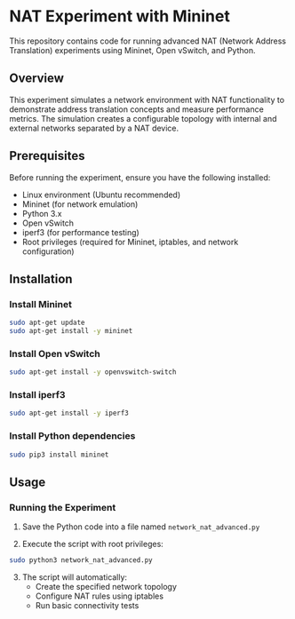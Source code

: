 # NAT Experiment with Mininet

This repository contains code for running advanced NAT (Network Address Translation) experiments using Mininet, Open vSwitch, and Python.

## Overview

This experiment simulates a network environment with NAT functionality to demonstrate address translation concepts and measure performance metrics. The simulation creates a configurable topology with internal and external networks separated by a NAT device.

## Prerequisites

Before running the experiment, ensure you have the following installed:

- Linux environment (Ubuntu recommended)
- Mininet (for network emulation)
- Python 3.x
- Open vSwitch
- iperf3 (for performance testing)
- Root privileges (required for Mininet, iptables, and network configuration)

## Installation

### Install Mininet

```bash
sudo apt-get update
sudo apt-get install -y mininet
```

### Install Open vSwitch

```bash
sudo apt-get install -y openvswitch-switch
```

### Install iperf3

```bash
sudo apt-get install -y iperf3
```

### Install Python dependencies

```bash
sudo pip3 install mininet
```

## Usage

### Running the Experiment

1. Save the Python code into a file named `network_nat_advanced.py`

2. Execute the script with root privileges:

```bash
sudo python3 network_nat_advanced.py
```

3. The script will automatically:
   - Create the specified network topology
   - Configure NAT rules using iptables
   - Run basic connectivity tests


